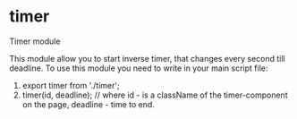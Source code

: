 # timer
Timer module

This module allow you to start inverse timer, that changes every second till deadline.
To use this module you need to write in your main script file:
1) export timer from './timer';
2) timer(id, deadline); // where id - is a className of the timer-component on the page, deadline - time to end.
